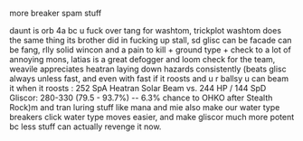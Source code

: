 more breaker spam stuff


daunt is orb 4a bc u fuck over tang for washtom, trickplot washtom does the same thing its brother did in fucking up stall, sd glisc can be facade can be fang, rlly solid wincon and a pain to kill + ground type + check to a lot of annoying mons, latias is a great defogger and loom check for the team, weavile appreciates heatran laying down hazards consistently (beats glisc always unless fast, and even with fast if it roosts and u r ballsy u can beam it when it roosts : 252 SpA Heatran Solar Beam vs. 244 HP / 144 SpD Gliscor: 280-330 (79.5 - 93.7%) -- 6.3% chance to OHKO after Stealth Rock)m and tran luring stuff like mana and mie also make our water type breakers click water type moves easier, and make gliscor much more potent bc less stuff can actually revenge it now.